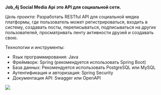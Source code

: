**Job_4j Social Media Api это API для социальной сети.**

_Цель проекта_: Разработать RESTful API для социальной медиа платформы, где пользователь может регистрироваться, входить в систему, создавать посты, переписываться, подписываться на других пользователей, просматривать ленту активности друзей и создавать свою.

Технологии и инструменты:

- Язык программирования: Java
- Фреймворк: Spring (рекомендуется использовать Spring Boot)
- База данных: Рекомендуется использовать PostgreSQL или MySQL
- Аутентификация и авторизация: Spring Security
- Документация API: Swagger или OpenAPI

![](https://github.com/KatUser/job4j_social_media_api/actions/workflows/maven_no_graph.yml/badge.svg)
